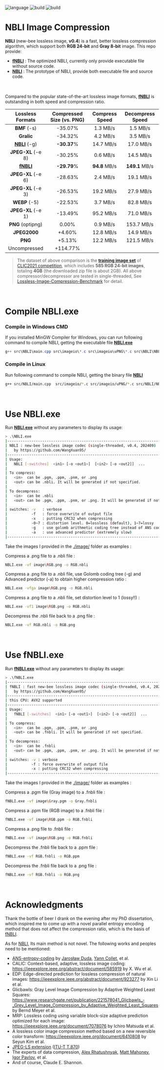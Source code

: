  ![language](https://img.shields.io/badge/language-C++-orange.svg) ![build](https://img.shields.io/badge/build-Windows-blue.svg) ![build](https://img.shields.io/badge/build-linux-FF1010.svg)

# NBLI Image Compression

**NBLI** (new-bee lossless image, **v0.4**) is a fast, better lossless compression algorithm, which support both **RGB 24-bit** and **Gray 8-bit** image. This repo provide:

- **[fNBLI](./fNBLI.exe)** : The optimized NBLI, currently only provide executable file without source code.
- **[NBLI](./src_NBLI)** : The prototype of NBLI, provide both executable file and source code.

　

Compared to the popular state-of-the-art lossless image formats, **[fNBLI](./fNBLI.exe)** is outstanding in both speed and compression ratio.

|      Lossless Formats       | Compressed Size (vs. PNG) | Compress Speed | Decompress Speed |
| :-------------------------: | :-----------------------: | :------------: | :--------------: |
|        **BMF** (-s)         |          -35.07%          |    1.3 MB/s    |     1.5 MB/s     |
|         **Gralic**          |          -34.32%          |    4.2 MB/s    |     3.5 MB/s     |
| **[NBLI](./src_NBLI)** (-g) |        **-30.37**%        |   14.7 MB/s    |    17.0 MB/s     |
|     **JPEG-XL** (-e 8)      |          -30.25%          |    0.6 MB/s    |    14.5 MB/s     |
|  **[fNBLI](./fNBLI.exe)**   |        **-29.79**%        | **94.8** MB/s  |  **149.1** MB/s  |
|     **JPEG-XL** (-e 6)      |          -28.63%          |    2.4 MB/s    |    19.1 MB/s     |
|     **JPEG-XL** (-e 3)      |          -26.53%          |   19.2 MB/s    |    27.9 MB/s     |
|        **WEBP** (-5)        |          -22.53%          |    3.7 MB/s    |    82.8 MB/s     |
|     **JPEG-XL** (-e 1)      |          -13.49%          |   95.2 MB/s    |    71.0 MB/s     |
|      **PNG** (optipng)      |           0.00%           |    0.9 MB/s    |    153.7 MB/s    |
|        **JPEG2000**         |          +4.60%           |   12.8 MB/s    |    14.9 MB/s     |
|           **PNG**           |          +5.13%           |   12.2 MB/s    |    121.5 MB/s    |
|        Uncompressed         |         +114.77%          |                |                  |

> The dataset of above comparison is the **[training image set](https://data.vision.ee.ethz.ch/cvl/clic/professional_train_2020.zip)** of [CLIC2021 competition](https://clic.compression.cc/2021/tasks/index.html), which includes **585 RGB 24-bit images**, totaling **4GB** (the downloaded zip file is about 2GB). All above compressor/decompressor are tested in single-threaded, See [Lossless-Image-Compression-Benchmark](https://github.com/WangXuan95/Image-Compression-Benchmark) for detail.

　

# Compile NBLI.exe

### Compile in Windows CMD

If you installed MinGW Compiler for Windows, you can run following command to compile NBLI, getting the executable file [**NBLI.exe**](NBLI.exe)

```powershell
g++ src\NBLI\main.cpp src\imageio\*.c src\imageio\uPNG\*.c src\NBLI\NBLI.cpp -static -O3 -Wall -o NBLI.exe
```

### Compile in Linux

Run following command to compile NBLI, getting the binary file [**NBLI**](./NBLI)

```bash
g++ src/NBLI/main.cpp  src/imageio/*.c src/imageio/uPNG/*.c src/NBLI/NBLI.cpp -static -O3 -Wall -o NBLI
```

　

# Use NBLI.exe

Run [**NBLI.exe**](./NBLI.exe) without any parameters to display its usage:

```bash
> .\NBLI.exe
|----------------------------------------------------------------------------------|
| NBLI : new-bee lossless image codec (single-threaded, v0.4, 202409)              |
|   by https://github.com/WangXuan95/                                              |
|----------------------------------------------------------------------------------|
| Usage:                                                                           |
|   NBLI [-switches]  <in1> [-o <out1>]  [<in2> [-o <out2]]  ...                   |
|                                                                                  |
| To compress:                                                                     |
|   <in>  can be .pgm, .ppm, .pnm, or .png                                         |
|   <out> can be .nbli. It will be generated if not specified.                     |
|                                                                                  |
| To decompress:                                                                   |
|   <in>  can be .nbli                                                             |
|   <out> can be .pgm, .ppm, .pnm, or .png. It will be generated if not specified. |
|                                                                                  |
| switches: -v   : verbose                                                         |
|           -f   : force overwrite of output file                                  |
|           -x   : putting CRC32 when compressing                                  |
|           -0~7 : distortion level. 0=lossless (default), 1~7=lossy               |
|           -g   : use golomb arithmetic coding tree instead of ANS coding (slower)|
|           -a   : use advanced predictor (extremely slow)                         |
|----------------------------------------------------------------------------------|
```

Take the images I provided in the [./image/](./image/) folder as examples :

Compress a .png file to a .nbli file :

```bash
NBLI.exe -vf image\RGB.png -o RGB.nbli
```

Compress a .png file to a .nbli file, use Golomb coding tree (-g) and Advanced predictor (-a) to obtain higher compression ratio :

```bash
NBLI.exe -vfga image\RGB.png -o RGB.nbli
```

Compress a .png file to a .nbli file, set distortion level to 1 (lossy!!) :

```bash
NBLI.exe -vf1 image\RGB.png -o RGB.nbli
```

Decompress the .nbli file back to a .png file :

```bash
NBLI.exe -vf RGB.nbli -o RGB.png
```

　

# Use fNBLI.exe

Run [**fNBLI.exe**](./fNBLI.exe) without any parameters to display its usage:

```bash
> .\fNBLI.exe
|----------------------------------------------------------------------------------|
| fNBLI : fast new-bee lossless image codec (single-threaded, v0.4, 202409)        |
|   by https://github.com/WangXuan95/                                              |
|----------------------------------------------------------------------------------|
| this CPU: AVX2 supported                                                         |
|----------------------------------------------------------------------------------|
| Usage:                                                                           |
|   fNBLI [-switches]  <in1> [-o <out1>]  [<in2> [-o <out2]]  ...                  |
|                                                                                  |
| To compress:                                                                     |
|   <in>  can be .pgm, .ppm, .pnm, or .png                                         |
|   <out> can be .fnbli. It will be generated if not specified.                    |
|                                                                                  |
| To decompress:                                                                   |
|   <in>  can be .fnbli                                                            |
|   <out> can be .pgm, .ppm, .pnm, or .png. It will be generated if not specified. |
|                                                                                  |
| switches: -v : verbose                                                           |
|           -f : force overwrite of output file                                    |
|           -x : putting CRC32 when compressing                                    |
|----------------------------------------------------------------------------------|
```

Take the images I provided in the [./image/](./image/) folder as examples :

Compress a .pgm file (Gray image) to a .fnbli file :

```bash
fNBLI.exe -vf image\Gray.pgm -o Gray.fnbli
```

Compress a .ppm file (RGB image) to a .fnbli file :

```bash
fNBLI.exe -vf image\RGB.ppm -o RGB.fnbli
```

Compress a .png file to .fnbli file :

```bash
fNBLI.exe -vf image\RGB.png -o RGB.fnbli
```

Decompress the .fnbli file back to a .ppm file :

```bash
fNBLI.exe -vf RGB.fnbli -o RGB.ppm
```

Decompress the .fnbli file back to a .png file :

```bash
fNBLI.exe -vf RGB.fnbli -o RGB.png
```

　

# Acknowledgments

Thank the bottle of beer I drank on the evening after my PhD dissertation, which inspired me to come up with a novel parallel entropy encoding method that does not affect the compression ratio, which is the basis of [fNBLI](./fNBLI.exe). 

As for [NBLI](./NBLI.exe), Its main method is not novel. The following works and peoples need to be mentioned:

- [ANS-entropy-coding](https://en.wikipedia.org/wiki/Asymmetric_numeral_systems) by [Jarosław Duda](https://en.wikipedia.org/wiki/Jarosław_Duda_(computer_scientist)), [Yann Collet](https://github.com/Cyan4973), et al.
- CALIC: Context-based, adaptive, lossless image coding: https://ieeexplore.ieee.org/abstract/document/585919 by X. Wu et al.
- EDP: Edge-directed prediction for lossless compression of natural images: https://ieeexplore.ieee.org/abstract/document/923277 by Xin Li et al.
- Glicbawls: Gray Level Image Compression by Adaptive Weighted Least Squares: https://www.researchgate.net/publication/221578041_Glicbawls_-_Grey_Level_Image_Compression_by_Adaptive_Weighted_Least_Squares by Bernd Meyer et al.
- MRP: Lossless coding using variable block-size adaptive prediction optimized for each image: https://ieeexplore.ieee.org/document/7078076 by Ichiro Matsuda et al.
- A lossless color image compression method based on a new reversible color transform: https://ieeexplore.ieee.org/document/6410808 by Seyun Kim et al.
- [JPEG-LS extension](https://github.com/WangXuan95/JPEG-LS_extension) ([ITU-T T.870](https://www.itu.int/rec/T-REC-T.870/en))
- The experts of data compression, [Alex Rhatushnyak](http://qlic.altervista.org/), [Matt Mahoney](https://mattmahoney.net/), [Igor Pavlov](https://7-zip.org/), et al.
- And of course, Claude E. Shannon.

